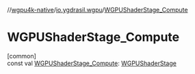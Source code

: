 //[wgpu4k-native](../../index.md)/[io.ygdrasil.wgpu](index.md)/[WGPUShaderStage_Compute](-w-g-p-u-shader-stage_-compute.md)

# WGPUShaderStage_Compute

[common]\
const val [WGPUShaderStage_Compute](-w-g-p-u-shader-stage_-compute.md): [WGPUShaderStage](-w-g-p-u-shader-stage/index.md)